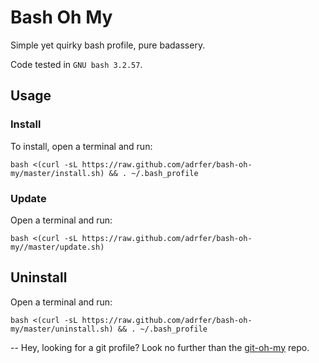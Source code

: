 # Bash Oh My
Simple yet quirky bash profile, pure badassery.

Code tested in `GNU bash 3.2.57`.

## Usage

### Install

To install, open a terminal and run:

    bash <(curl -sL https://raw.github.com/adrfer/bash-oh-my/master/install.sh) && . ~/.bash_profile

### Update

Open a terminal and run:

    bash <(curl -sL https://raw.github.com/adrfer/bash-oh-my//master/update.sh)

## Uninstall

Open a terminal and run:

    bash <(curl -sL https://raw.github.com/adrfer/bash-oh-my/master/uninstall.sh) && . ~/.bash_profile

--
Hey, looking for a git profile? Look no further than the [git-oh-my](https://github.com/adrfer/git-oh-my) repo.
